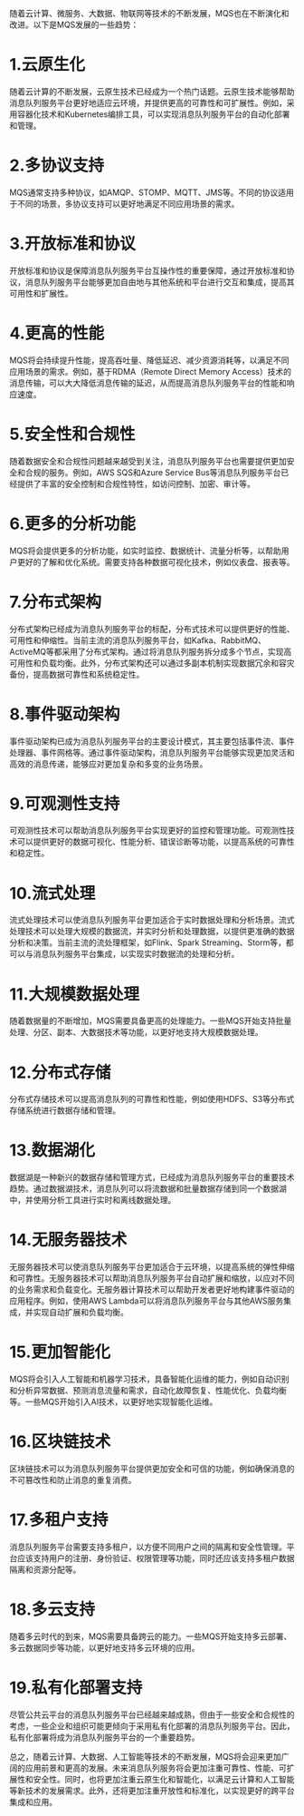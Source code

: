 随着云计算、微服务、大数据、物联网等技术的不断发展，MQS也在不断演化和改进。以下是MQS发展的一些趋势：

# 1.云原生化
随着云计算的不断发展，云原生技术已经成为一个热门话题。云原生技术能够帮助消息队列服务平台更好地适应云环境，并提供更高的可靠性和可扩展性。例如，采用容器化技术和Kubernetes编排工具，可以实现消息队列服务平台的自动化部署和管理。

# 2.多协议支持
MQS通常支持多种协议，如AMQP、STOMP、MQTT、JMS等。不同的协议适用于不同的场景，多协议支持可以更好地满足不同应用场景的需求。

# 3.开放标准和协议
开放标准和协议是保障消息队列服务平台互操作性的重要保障，通过开放标准和协议，消息队列服务平台能够更加自由地与其他系统和平台进行交互和集成，提高其可用性和扩展性。

# 4.更高的性能
MQS将会持续提升性能，提高吞吐量、降低延迟、减少资源消耗等，以满足不同应用场景的需求。例如，基于RDMA（Remote Direct Memory Access）技术的消息传输，可以大大降低消息传输的延迟，从而提高消息队列服务平台的性能和响应速度。

# 5.安全性和合规性
随着数据安全和合规性问题越来越受到关注，消息队列服务平台也需要提供更加安全和合规的服务。例如，AWS SQS和Azure Service Bus等消息队列服务平台已经提供了丰富的安全控制和合规性特性，如访问控制、加密、审计等。

# 6.更多的分析功能
MQS将会提供更多的分析功能，如实时监控、数据统计、流量分析等，以帮助用户更好的了解和优化系统。需要支持各种数据可视化技术，例如仪表盘、报表等。

# 7.分布式架构
分布式架构已经成为消息队列服务平台的标配，分布式技术可以提供更好的性能、可用性和伸缩性。当前主流的消息队列服务平台，如Kafka、RabbitMQ、ActiveMQ等都采用了分布式架构。通过将消息队列服务拆分成多个节点，实现高可用性和负载均衡。此外，分布式架构还可以通过多副本机制实现数据冗余和容灾备份，提高数据可靠性和系统稳定性。

# 8.事件驱动架构
事件驱动架构已成为消息队列服务平台的主要设计模式，其主要包括事件流、事件处理器、事件网格等。通过事件驱动架构，消息队列服务平台能够实现更加灵活和高效的消息传递，能够应对更加复杂和多变的业务场景。

# 9.可观测性支持
可观测性技术可以帮助消息队列服务平台实现更好的监控和管理功能。可观测性技术可以提供更好的数据可视化、性能分析、错误诊断等功能，以提高系统的可靠性和稳定性。

# 10.流式处理
流式处理技术可以使消息队列服务平台更加适合于实时数据处理和分析场景。流式处理技术可以处理大规模的数据流，并实时分析和处理数据，以提供更准确的数据分析和决策。当前主流的流处理框架，如Flink、Spark Streaming、Storm等，都可以与消息队列服务平台集成，以实现实时数据流的处理和分析。

# 11.大规模数据处理
随着数据量的不断增加，MQS需要具备更高的处理能力。一些MQS开始支持批量处理、分区、副本、大数据技术等功能，以更好地支持大规模数据处理。

# 12.分布式存储
分布式存储技术可以提高消息队列的可靠性和性能，例如使用HDFS、S3等分布式存储系统进行数据存储和管理。

# 13.数据湖化
数据湖是一种新兴的数据存储和管理方式，已经成为消息队列服务平台的重要技术趋势。通过数据湖技术，消息队列可以将流数据和批量数据存储到同一个数据湖中，并使用分析工具进行实时和离线数据处理。

# 14.无服务器技术
无服务器技术可以使消息队列服务平台更加适合于云环境，以提高系统的弹性伸缩和可靠性。无服务器技术可以帮助消息队列服务平台自动扩展和缩放，以应对不同的业务需求和负载变化。无服务器计算技术可以帮助开发者更好地构建事件驱动的应用程序。例如，使用AWS Lambda可以将消息队列服务平台与其他AWS服务集成，并实现自动扩展和负载均衡。

# 15.更加智能化
MQS将会引入人工智能和机器学习技术，具备智能化运维的能力，例如自动识别和分析异常数据、预测消息流量和需求，自动化故障恢复、性能优化、负载均衡等。一些MQS开始引入AI技术，以更好地实现智能化运维。

# 16.区块链技术
区块链技术可以为消息队列服务平台提供更加安全和可信的功能，例如确保消息的不可篡改性和防止消息的重复消费。

# 17.多租户支持
消息队列服务平台需要支持多租户，以方便不同用户之间的隔离和安全性管理。平台应该支持用户的注册、身份验证、权限管理等功能，同时还应该支持多租户数据隔离和资源分配等。

# 18.多云支持
随着多云时代的到来，MQS需要具备跨云的能力。一些MQS开始支持多云部署、多云数据同步等功能，以更好地支持多云环境的应用。

# 19.私有化部署支持
尽管公共云平台的消息队列服务平台已经越来越成熟，但由于一些安全和合规性的考虑，一些企业和组织可能更倾向于采用私有化部署的消息队列服务平台。因此，私有化部署将成为消息队列服务平台的一个重要趋势。


总之，随着云计算、大数据、人工智能等技术的不断发展，MQS将会迎来更加广阔的应用前景和更高的发展。未来消息队列服务将会更加注重可靠性、性能、可扩展性和安全性。同时，也将更加注重云原生化和智能化，以满足云计算和人工智能等新技术的发展需求。此外，还将更加注重开放性和标准化，以实现更好的跨平台集成和应用。



